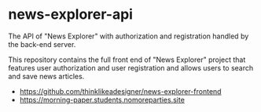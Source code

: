 # news-explorer-api


The API of "News Explorer" with authorization and registration handled by the back-end server.

This repository contains the full front end of "News Explorer" project that features user authorization and user registration and allows users to search and save news articles. 
* https://github.com/thinklikeadesigner/news-explorer-frontend
* https://morning-paper.students.nomoreparties.site




